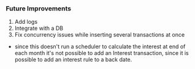 ### Future Improvements
1. Add logs 
2. Integrate with a DB 
3. Fix concurrency issues while inserting several transactions at once

* since this doesn't run a scheduler to calculate the interest at end of each month it's not possible to add an Interest transaction, since it is possible to add an interest rule to a back date.